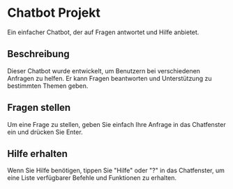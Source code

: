 


<h1>Chatbot Projekt</h1>
    
<p>Ein einfacher Chatbot, der auf Fragen antwortet und Hilfe anbietet.</p>
    
<h2>Beschreibung</h2>
<p>Dieser Chatbot wurde entwickelt, um Benutzern bei verschiedenen Anfragen zu helfen. Er kann Fragen beantworten und Unterstützung zu bestimmten Themen geben.</p>
    
<h2>Fragen stellen</h2>
<p>Um eine Frage zu stellen, geben Sie einfach Ihre Anfrage in das Chatfenster ein und drücken Sie Enter.</p>
    
<h2>Hilfe erhalten</h2>
<p>Wenn Sie Hilfe benötigen, tippen Sie "Hilfe" oder "?" in das Chatfenster, um eine Liste verfügbarer Befehle und Funktionen zu erhalten.</p>


